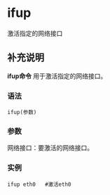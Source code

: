 ifup
===

激活指定的网络接口

## 补充说明

**ifup命令** 用于激活指定的网络接口。

###  语法

```
ifup(参数)
```

###  参数

网络接口：要激活的网络接口。

###  实例

```
ifup eth0   #激活eth0
```


